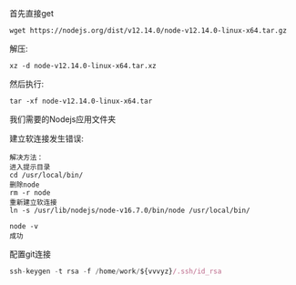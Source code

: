 首先直接get

```shell
wget https://nodejs.org/dist/v12.14.0/node-v12.14.0-linux-x64.tar.gz
```

解压:
```
xz -d node-v12.14.0-linux-x64.tar.xz
```

然后执行:
```
tar -xf node-v12.14.0-linux-x64.tar
```

我们需要的Nodejs应用文件夹


建立软连接发生错误:
```linux
解决方法：
进入提示目录
cd /usr/local/bin/ 
删除node
rm -r node
重新建立软连接
ln -s /usr/lib/nodejs/node-v16.7.0/bin/node /usr/local/bin/

node -v 
成功
```

配置git连接
```js
ssh-keygen -t rsa -f /home/work/${vvvyz}/.ssh/id_rsa
```